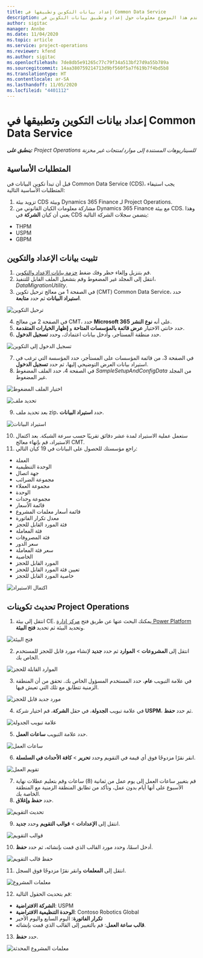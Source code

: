 ```yaml
---
title: إعداد بيانات التكوين وتطبيقها في Common Data Service
description: يقدم هذا الموضوع معلومات حول إعداد وتطبيق بيانات التكوين في Project Operations.
author: sigitac
manager: Annbe
ms.date: 11/04/2020
ms.topic: article
ms.service: project-operations
ms.reviewer: kfend
ms.author: sigitac
ms.openlocfilehash: 7de8db5e91265c77c79f34a513bf27d9a55b789a
ms.sourcegitcommit: 14aa380759214713d9bf560f5a7f619b7f4bd5b8
ms.translationtype: HT
ms.contentlocale: ar-SA
ms.lasthandoff: 11/05/2020
ms.locfileid: "4401112"
---
```

# <a name="set-up-and-apply-configuration-data-in-the-common-data-service"></a>إعداد بيانات التكوين وتطبيقها في Common Data Service 

_**ينطبق على:** Project Operations للسيناريوهات المستندة إلى موارد/منتجات غير مخزنة‬_

## <a name="prerequisites"></a>المتطلبات الأساسية

قبل أن تبدأ تكوين البيانات في Common Data Service (CDS)، يجب استيفاء المتطلبات الأساسية التالية:

1.  تزويد بيئة CDS وبيئة Dynamics 365 Finance لـ Project Operations.
2.  مشاركة معلومات الكيان القانوني من Dynamics 365 Finance مع بيئة CDS. وهذا يعني أن كيان **الشركة** في CDS يتضمن سجلات الشركة التالية:
  - THPM
  - USPM
  - GBPM

## <a name="install-setup-and-configuration-data"></a>تثبيت بيانات الإعداد والتكوين

1. قم بتنزيل وإلغاء حظر وفك ضغط [حزمة بيانات الإعداد والتكوين](https://download.microsoft.com/download/1/3/4/1349369c-6209-42b7-b3b4-5be0e67cacd8/ProjOpsSampleSetupData-%20Integrated%20UR1.zip).
2. انتقل إلى المجلد غير المضغوط وقم بتشغيل الملف القابل للتنفيذ، *DataMigrationUtility*.
3. في الصفحة 1 من معالج ترحيل تكوين (CMT) Common Data Service، حدد **استيراد البيانات** ثم حدد **متابعة**.

![ترحيل التكوين](./media/1ConfigurationMigration.png)

4. في الصفحة 2 من معالج CMT، حدد **Microsoft 365** على أنه **نوع النشر**.
5. حدد خانتي الاختيار **عرض قائمة بالمؤسسات المتاحة** و **إظهار الخيارات المتقدمة**‬.
6. حدد منطقة المستأجر، وأدخل بيانات اعتمادك، وحدد **تسجيل الدخول**.

![تسجيل الدخول إلى التكوين](./media/2ConfigurationSignin.png)

7. في الصفحة 3، من قائمة المؤسسات على المستأجر، حدد المؤسسة التي ترغب في استيراد بيانات العرض التوضيحي إليها، ثم حدد **تسجيل الدخول**.
8. في الصفحة 4، حدد الملف المضغوط *SampleSetupAndConfigData* من المجلد غير المضغوط.

![اختيار الملف المضغوط](./media/3ZipFile.png)

![تحديد ملف](./media/4SelectAFile.png)

9. بعد تحديد ملف zip، حدد **استيراد البيانات**.

![استيراد البيانات](./media/5ImportData.png)

10. ستعمل عملية الاستيراد لمدة عشر دقائق تقريبًا حسب سرعة الشبكة. بعد اكتمال الاستيراد، قم بإنهاء معالج CMT. 
11. راجع مؤسستك للحصول على البيانات في 19 كيان التالي:

  - ‏‏العملة
  - الوحدة التنظيمية
  - جهة اتصال
  - مجموعة الضرائب
  - مجموعة العملاء
  - الوحدة
  - مجموعة وحدات
  - قائمة الأسعار
  - قائمة أسعار معلمات المشروع
  - معدل تكرار الفاتورة
  - فئة المورد القابل للحجز
  - فئة المعاملة
  - فئة المصروفات
  - سعر الدور
  - سعر فئة المعاملة
  - ‏‫الخاصية‬
  - المورد القابل للحجز
  - تعيين فئة المورد القابل للحجز
  - خاصية المورد القابل للحجز

![اكتمال الاستيراد](./media/6CompleteImport.png)

## <a name="update-project-operations-configurations"></a>تحديث تكوينات Project Operations

1. انتقل إلى بيئة CE. يمكنك البحث عنها عن طريق فتح [مركز إدارة Power Platform](https://admin.powerplatform.microsoft.com/environments) وتحديد البيئة ثم تحديد **فتح البيئة**. 

![فتح البيئة](./media/7OpenEnvironment.png)

2. انتقل إلى **المشروعات** > **الموارد** ثم حدد **جديد** لإنشاء مورد قابل للحجز للمستخدم الخاص بك.

![الموارد القابلة للحجز](./media/8BookableResources.png)

3. في علامة التبويب **عام**، حدد المستخدم المسؤول الخاص بك. تحقق من أن المنطقة الزمنية تتطابق مع تلك التي تعيش فيها. 

![مورد جديد قابل للحجز](./media/9NewBookableResource.png)

4. في علامة تبويب **الجدولة**، في حقل **الشركة**، قم اختيار شركة **USPM**، ثم حدد **حفظ**. 

![علامة تبويب الجدولة](./media/10SchedulingTab.png)

5. حدد علامة التبويب **ساعات العمل**.  

![ساعات العمل](./media/11WorkHours.png)

6. انقر نقرًا مزدوجًا فوق أي قيمة في التقويم وحدد **تحرير** > **كافة الأحداث في السلسلة**. 

![تقويم العمل](./media/12WorkCalendar.png)

7. قم بتغيير ساعات العمل إلى يوم عمل من ثمانية (8) ساعات وقم بتعليم عطلات نهاية الأسبوع على أنها أيام بدون عمل، وتأكد من تطابق المنطقة الزمنية مع المنطقة الخاصة بك. 
8. حدد **حفظ وإغلاق**.

![تحديث التقويم](./media/13UpdateCalendar.png)

9. انتقل إلى **الإعدادات** > **قوالب التقويم** وحدد **جديد**.
 
 ![قوالب التقويم](./media/14CalendarTemplates.png)
 
 10. أدخل اسمًا، وحدد مورد القالب الذي قمت بإنشائه، ثم حدد **حفظ**. 
 
 ![حفظ قالب التقويم](./media/15SaveCalendarTemplate.png)
 
 11. انتقل إلى **المعلمات** وانقر نقرًا مزدوجًا فوق السجل. 
 
 ![معلمات المشروع](./media/16ProjectParameters.png)
 
12. قم بتحديث الحقول التالية:

 - **الشركة الافتراضية**: USPM
 - **الوحدة التنظيمية الافتراضية**: Contoso Robotics Global
 - **تكرار الفاتورة**: اليوم السابع واليوم الأخير
 - **قالب ساعة العمل**: قم بالتغيير إلى القالب الذي قمت بإنشائه.

13. حدد **حفظ**. 

![معلمات المشروع المحدثة](./media/17UpdatedProjectParameters.png)
